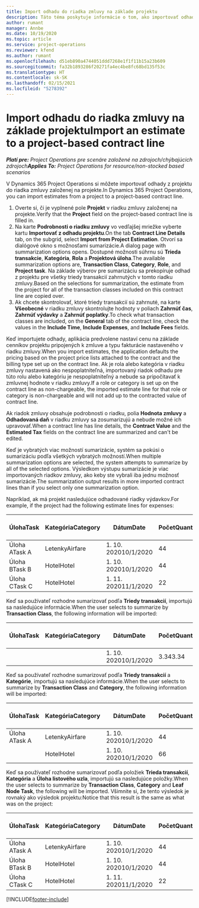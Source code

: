 ```yaml
---
title: Import odhadu do riadka zmluvy na základe projektu
description: Táto téma poskytuje informácie o tom, ako importovať odhady z projektu do riadka zmluvy.
author: rumant
manager: Annbe
ms.date: 10/19/2020
ms.topic: article
ms.service: project-operations
ms.reviewer: kfend
ms.author: rumant
ms.openlocfilehash: d51eb890a4744051ddd7268e1f1f11b15a23b609
ms.sourcegitcommit: fa32b1893286f20271fa4ec4be8fc68bd135f53c
ms.translationtype: HT
ms.contentlocale: sk-SK
ms.lasthandoff: 02/15/2021
ms.locfileid: "5278392"
---
```

# <a name="import-an-estimate-to-a-project-based-contract-line"></a><span data-ttu-id="b124f-103">Import odhadu do riadka zmluvy na základe projektu</span><span class="sxs-lookup"><span data-stu-id="b124f-103">Import an estimate to a project-based contract line</span></span>

<span data-ttu-id="b124f-104">_**Platí pre:** Project Operations pre scenáre založené na zdrojoch/chýbajúcich zdrojoch_</span><span class="sxs-lookup"><span data-stu-id="b124f-104">_**Applies To:** Project Operations for resource/non-stocked based scenarios_</span></span>

<span data-ttu-id="b124f-105">V Dynamics 365 Project Operations si môžete importovať odhady z projektu do riadka zmluvy založenej na projekte.</span><span class="sxs-lookup"><span data-stu-id="b124f-105">In Dynamics 365 Project Operations, you can import estimates from a project to a project-based contract line.</span></span>

1. <span data-ttu-id="b124f-106">Overte si, či je vyplnené pole **Projekt** v riadku zmluvy založenej na projekte.</span><span class="sxs-lookup"><span data-stu-id="b124f-106">Verify that the **Project** field on the project-based contract line is filled in.</span></span>
2. <span data-ttu-id="b124f-107">Na karte **Podrobnosti o riadku zmluvy** vo vedľajšej mriežke vyberte kartu **Importovať z odhadu projektu**.</span><span class="sxs-lookup"><span data-stu-id="b124f-107">On the tab **Contract Line Details** tab, on the subgrid, select **Import from Project Estimation**.</span></span> <span data-ttu-id="b124f-108">Otvorí sa dialógové okno s možnosťami sumarizácie.</span><span class="sxs-lookup"><span data-stu-id="b124f-108">A dialog page with summarization options opens.</span></span> <span data-ttu-id="b124f-109">Dostupné možnosti súhrnu sú **Trieda transakcie**, **Kategória**, **Rola** a **Projektová úloha**.</span><span class="sxs-lookup"><span data-stu-id="b124f-109">The available summarization options are, **Transaction Class**, **Category**, **Role**, and **Project task**.</span></span> <span data-ttu-id="b124f-110">Na základe výberov pre sumarizáciu sa prekopíruje odhad z projektu pre všetky triedy transakcií zahrnutých v tomto riadku zmluvy.</span><span class="sxs-lookup"><span data-stu-id="b124f-110">Based on the selections for summarization, the estimate from the project for all of the transaction classes included on this contract line are copied over.</span></span> 
3. <span data-ttu-id="b124f-111">Ak chcete skontrolovať, ktoré triedy transakcií sú zahrnuté, na karte **Všeobecné** v riadku zmluvy skontrolujte hodnoty v poliach **Zahrnúť čas**, **Zahrnúť výdavky** a **Zahrnúť poplatky**.</span><span class="sxs-lookup"><span data-stu-id="b124f-111">To check what transaction classes are included, on the **General** tab of the contract line, check the values in the **Include Time**, **Include Expenses**, and **Include Fees** fields.</span></span>

<span data-ttu-id="b124f-112">Keď importujete odhady, aplikácia predvolene nastaví cenu na základe cenníkov projektu pripojených k zmluve a typu fakturácie nastaveného v riadku zmluvy.</span><span class="sxs-lookup"><span data-stu-id="b124f-112">When you import estimates, the application defaults the pricing based on the project price lists attached to the contract and the billing type set up on the contract line.</span></span> <span data-ttu-id="b124f-113">Ak je rola alebo kategória v riadku zmluvy nastavená ako nespoplatniteľná, importovaný riadok odhadu pre túto rolu alebo kategóriu je nespoplatniteľný a nebude sa pripočítavať k zmluvnej hodnote v riadku zmluvy.</span><span class="sxs-lookup"><span data-stu-id="b124f-113">If a role or category is set up on the contract line as non-chargeable, the imported estimate line for that role or category is non-chargeable and will not add up to the contracted value of contract line.</span></span>

<span data-ttu-id="b124f-114">Ak riadok zmluvy obsahuje podrobnosti o riadku, polia **Hodnota zmluvy** a **Odhadovaná daň** v riadku zmluvy sa zosumarizujú a nebude možné ich upravovať.</span><span class="sxs-lookup"><span data-stu-id="b124f-114">When a contract line has line details, the **Contract Value** and the **Estimated Tax** fields on the contract line are summarized and can't be edited.</span></span>

<span data-ttu-id="b124f-115">Keď je vybratých viac možností sumarizácie, systém sa pokúsi o sumarizáciu podľa všetkých vybratých možností.</span><span class="sxs-lookup"><span data-stu-id="b124f-115">When multiple summarization options are selected, the system attempts to summarize by all of the selected options.</span></span> <span data-ttu-id="b124f-116">Výsledkom výstupu sumarizácie je viac importovaných riadkov zmluvy, ako keby ste vybrali iba jednu možnosť sumarizácie.</span><span class="sxs-lookup"><span data-stu-id="b124f-116">The summarization output results in more imported contract lines than if you select only one summarization option.</span></span>

<span data-ttu-id="b124f-117">Napríklad, ak má projekt nasledujúce odhadované riadky výdavkov.</span><span class="sxs-lookup"><span data-stu-id="b124f-117">For example, if the project had the following estimate lines for expenses:</span></span>

| <span data-ttu-id="b124f-118">Úloha</span><span class="sxs-lookup"><span data-stu-id="b124f-118">Task</span></span> | <span data-ttu-id="b124f-119">Kategória</span><span class="sxs-lookup"><span data-stu-id="b124f-119">Category</span></span> | <span data-ttu-id="b124f-120">Dátum</span><span class="sxs-lookup"><span data-stu-id="b124f-120">Date</span></span> | <span data-ttu-id="b124f-121">Počet</span><span class="sxs-lookup"><span data-stu-id="b124f-121">Quantity</span></span> | <span data-ttu-id="b124f-122">Jednotková cena</span><span class="sxs-lookup"><span data-stu-id="b124f-122">Unit price</span></span> | <span data-ttu-id="b124f-123">Množstvo</span><span class="sxs-lookup"><span data-stu-id="b124f-123">Amount</span></span> |
| --- | --- | --- | --- | --- | --- |
| <span data-ttu-id="b124f-124">Úloha A</span><span class="sxs-lookup"><span data-stu-id="b124f-124">Task A</span></span> | <span data-ttu-id="b124f-125">Letenky</span><span class="sxs-lookup"><span data-stu-id="b124f-125">Airfare</span></span> | <span data-ttu-id="b124f-126">1. 10. 2020</span><span class="sxs-lookup"><span data-stu-id="b124f-126">10/1/2020</span></span> | <span data-ttu-id="b124f-127">4</span><span class="sxs-lookup"><span data-stu-id="b124f-127">4</span></span> | <span data-ttu-id="b124f-128">400</span><span class="sxs-lookup"><span data-stu-id="b124f-128">400</span></span> | <span data-ttu-id="b124f-129">1600</span><span class="sxs-lookup"><span data-stu-id="b124f-129">1600</span></span> |
| <span data-ttu-id="b124f-130">Úloha B</span><span class="sxs-lookup"><span data-stu-id="b124f-130">Task B</span></span> | <span data-ttu-id="b124f-131">Hotel</span><span class="sxs-lookup"><span data-stu-id="b124f-131">Hotel</span></span> | <span data-ttu-id="b124f-132">1. 10. 2020</span><span class="sxs-lookup"><span data-stu-id="b124f-132">10/1/2020</span></span> | <span data-ttu-id="b124f-133">4</span><span class="sxs-lookup"><span data-stu-id="b124f-133">4</span></span> | <span data-ttu-id="b124f-134">200</span><span class="sxs-lookup"><span data-stu-id="b124f-134">200</span></span> | <span data-ttu-id="b124f-135">800</span><span class="sxs-lookup"><span data-stu-id="b124f-135">800</span></span> |
| <span data-ttu-id="b124f-136">Úloha C</span><span class="sxs-lookup"><span data-stu-id="b124f-136">Task C</span></span> | <span data-ttu-id="b124f-137">Hotel</span><span class="sxs-lookup"><span data-stu-id="b124f-137">Hotel</span></span> | <span data-ttu-id="b124f-138">1. 11. 2020</span><span class="sxs-lookup"><span data-stu-id="b124f-138">11/1/2020</span></span> | <span data-ttu-id="b124f-139">2</span><span class="sxs-lookup"><span data-stu-id="b124f-139">2</span></span> | <span data-ttu-id="b124f-140">200</span><span class="sxs-lookup"><span data-stu-id="b124f-140">200</span></span> | <span data-ttu-id="b124f-141">400</span><span class="sxs-lookup"><span data-stu-id="b124f-141">400</span></span> |

<span data-ttu-id="b124f-142">Keď sa používateľ rozhodne sumarizovať podľa **Triedy transakcií**, importujú sa nasledujúce informácie.</span><span class="sxs-lookup"><span data-stu-id="b124f-142">When the user selects to summarize by **Transaction Class**, the following information will be imported:</span></span>

| <span data-ttu-id="b124f-143">Úloha</span><span class="sxs-lookup"><span data-stu-id="b124f-143">Task</span></span> | <span data-ttu-id="b124f-144">Kategória</span><span class="sxs-lookup"><span data-stu-id="b124f-144">Category</span></span> | <span data-ttu-id="b124f-145">Dátum</span><span class="sxs-lookup"><span data-stu-id="b124f-145">Date</span></span> | <span data-ttu-id="b124f-146">Počet</span><span class="sxs-lookup"><span data-stu-id="b124f-146">Quantity</span></span> | <span data-ttu-id="b124f-147">Jednotková cena</span><span class="sxs-lookup"><span data-stu-id="b124f-147">Unit price</span></span> | <span data-ttu-id="b124f-148">Množstvo</span><span class="sxs-lookup"><span data-stu-id="b124f-148">Amount</span></span> |
| --- | --- | --- | --- | --- | --- |
| &nbsp;  | &nbsp;  | <span data-ttu-id="b124f-149">1. 10. 2020</span><span class="sxs-lookup"><span data-stu-id="b124f-149">10/1/2020</span></span> | <span data-ttu-id="b124f-150">3.34</span><span class="sxs-lookup"><span data-stu-id="b124f-150">3.34</span></span> | <span data-ttu-id="b124f-151">840</span><span class="sxs-lookup"><span data-stu-id="b124f-151">840</span></span> | <span data-ttu-id="b124f-152">2800</span><span class="sxs-lookup"><span data-stu-id="b124f-152">2800</span></span> |

<span data-ttu-id="b124f-153">Keď sa používateľ rozhodne sumarizovať podľa **Triedy transakcií** a **Kategórie**, importujú sa nasledujúce informácie.</span><span class="sxs-lookup"><span data-stu-id="b124f-153">When the user selects to summarize by **Transaction Class** and **Category**, the following information will be imported:</span></span>

| <span data-ttu-id="b124f-154">Úloha</span><span class="sxs-lookup"><span data-stu-id="b124f-154">Task</span></span> | <span data-ttu-id="b124f-155">Kategória</span><span class="sxs-lookup"><span data-stu-id="b124f-155">Category</span></span> | <span data-ttu-id="b124f-156">Dátum</span><span class="sxs-lookup"><span data-stu-id="b124f-156">Date</span></span> | <span data-ttu-id="b124f-157">Počet</span><span class="sxs-lookup"><span data-stu-id="b124f-157">Quantity</span></span> | <span data-ttu-id="b124f-158">Jednotková cena</span><span class="sxs-lookup"><span data-stu-id="b124f-158">Unit price</span></span> | <span data-ttu-id="b124f-159">Množstvo</span><span class="sxs-lookup"><span data-stu-id="b124f-159">Amount</span></span> |
| --- | --- | --- | --- | --- | --- |
| <span data-ttu-id="b124f-160">Úloha A</span><span class="sxs-lookup"><span data-stu-id="b124f-160">Task A</span></span> | <span data-ttu-id="b124f-161">Letenky</span><span class="sxs-lookup"><span data-stu-id="b124f-161">Airfare</span></span> | <span data-ttu-id="b124f-162">1. 10. 2020</span><span class="sxs-lookup"><span data-stu-id="b124f-162">10/1/2020</span></span> | <span data-ttu-id="b124f-163">4</span><span class="sxs-lookup"><span data-stu-id="b124f-163">4</span></span> | <span data-ttu-id="b124f-164">400</span><span class="sxs-lookup"><span data-stu-id="b124f-164">400</span></span> | <span data-ttu-id="b124f-165">1600</span><span class="sxs-lookup"><span data-stu-id="b124f-165">1600</span></span> |
| &nbsp;  | <span data-ttu-id="b124f-166">Hotel</span><span class="sxs-lookup"><span data-stu-id="b124f-166">Hotel</span></span> | <span data-ttu-id="b124f-167">1. 10. 2020</span><span class="sxs-lookup"><span data-stu-id="b124f-167">10/1/2020</span></span> | <span data-ttu-id="b124f-168">6</span><span class="sxs-lookup"><span data-stu-id="b124f-168">6</span></span> | <span data-ttu-id="b124f-169">200</span><span class="sxs-lookup"><span data-stu-id="b124f-169">200</span></span> | <span data-ttu-id="b124f-170">1200</span><span class="sxs-lookup"><span data-stu-id="b124f-170">1200</span></span> |

<span data-ttu-id="b124f-171">Keď sa používateľ rozhodne sumarizovať podľa položiek **Trieda transakcií**, **Kategória** a **Úloha listového uzla**, importujú sa nasledujúce položky.</span><span class="sxs-lookup"><span data-stu-id="b124f-171">When the user selects to summarize by **Transaction Class**, **Category** and **Leaf Node Task**, the following will be imported.</span></span> <span data-ttu-id="b124f-172">Všimnite si, že tento výsledok je rovnaký ako výsledok projektu:</span><span class="sxs-lookup"><span data-stu-id="b124f-172">Notice that this result is the same as what was on the project:</span></span>

| <span data-ttu-id="b124f-173">Úloha</span><span class="sxs-lookup"><span data-stu-id="b124f-173">Task</span></span> | <span data-ttu-id="b124f-174">Kategória</span><span class="sxs-lookup"><span data-stu-id="b124f-174">Category</span></span> | <span data-ttu-id="b124f-175">Dátum</span><span class="sxs-lookup"><span data-stu-id="b124f-175">Date</span></span> | <span data-ttu-id="b124f-176">Počet</span><span class="sxs-lookup"><span data-stu-id="b124f-176">Quantity</span></span> | <span data-ttu-id="b124f-177">Jednotková cena</span><span class="sxs-lookup"><span data-stu-id="b124f-177">Unit price</span></span> | <span data-ttu-id="b124f-178">Množstvo</span><span class="sxs-lookup"><span data-stu-id="b124f-178">Amount</span></span> |
| --- | --- | --- | --- | --- | --- |
| <span data-ttu-id="b124f-179">Úloha A</span><span class="sxs-lookup"><span data-stu-id="b124f-179">Task A</span></span> | <span data-ttu-id="b124f-180">Letenky</span><span class="sxs-lookup"><span data-stu-id="b124f-180">Airfare</span></span> | <span data-ttu-id="b124f-181">1. 10. 2020</span><span class="sxs-lookup"><span data-stu-id="b124f-181">10/1/2020</span></span> | <span data-ttu-id="b124f-182">4</span><span class="sxs-lookup"><span data-stu-id="b124f-182">4</span></span> | <span data-ttu-id="b124f-183">400</span><span class="sxs-lookup"><span data-stu-id="b124f-183">400</span></span> | <span data-ttu-id="b124f-184">1600</span><span class="sxs-lookup"><span data-stu-id="b124f-184">1600</span></span> |
| <span data-ttu-id="b124f-185">Úloha B</span><span class="sxs-lookup"><span data-stu-id="b124f-185">Task B</span></span> | <span data-ttu-id="b124f-186">Hotel</span><span class="sxs-lookup"><span data-stu-id="b124f-186">Hotel</span></span> | <span data-ttu-id="b124f-187">1. 10. 2020</span><span class="sxs-lookup"><span data-stu-id="b124f-187">10/1/2020</span></span> | <span data-ttu-id="b124f-188">4</span><span class="sxs-lookup"><span data-stu-id="b124f-188">4</span></span> | <span data-ttu-id="b124f-189">200</span><span class="sxs-lookup"><span data-stu-id="b124f-189">200</span></span> | <span data-ttu-id="b124f-190">800</span><span class="sxs-lookup"><span data-stu-id="b124f-190">800</span></span> |
| <span data-ttu-id="b124f-191">Úloha C</span><span class="sxs-lookup"><span data-stu-id="b124f-191">Task C</span></span> | <span data-ttu-id="b124f-192">Hotel</span><span class="sxs-lookup"><span data-stu-id="b124f-192">Hotel</span></span> | <span data-ttu-id="b124f-193">1. 11. 2020</span><span class="sxs-lookup"><span data-stu-id="b124f-193">11/1/2020</span></span> | <span data-ttu-id="b124f-194">2</span><span class="sxs-lookup"><span data-stu-id="b124f-194">2</span></span> | <span data-ttu-id="b124f-195">200</span><span class="sxs-lookup"><span data-stu-id="b124f-195">200</span></span> | <span data-ttu-id="b124f-196">400</span><span class="sxs-lookup"><span data-stu-id="b124f-196">400</span></span> |


[!INCLUDE[footer-include](../includes/footer-banner.md)]